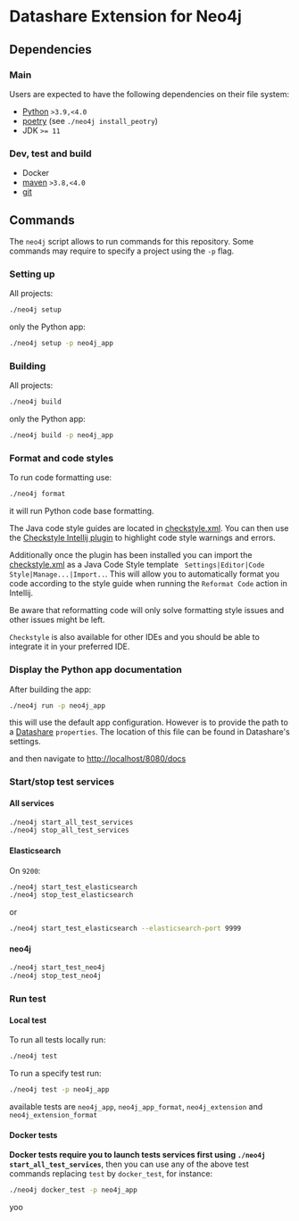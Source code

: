 # Datashare Extension for Neo4j

## Dependencies

### Main

Users are expected to have the following dependencies on their file system:

- [Python](https://www.python.org/downloads/) `>3.9,<4.0`
- [poetry](https://python-poetry.org/) (see `./neo4j install_peotry`)
- JDK `>= 11`

### Dev, test and build

- Docker
- [maven](https://maven.apache.org/) `>3.8,<4.0`
- [git](https://git-scm.com/)

## Commands

The `neo4j` script allows to run commands for this repository.
Some commands may require to specify a project using the `-p` flag.

### Setting up

All projects:

```bash
./neo4j setup
```

only the Python app:

```bash
./neo4j setup -p neo4j_app
```

### Building

All projects:

```bash
./neo4j build
```

only the Python app:

```bash
./neo4j build -p neo4j_app
```

### Format and code styles
To run code formatting use:
```bash
./neo4j format
```
it will run Python code base formatting.

The Java code style guides are located in [checkstyle.xml](qa/java/checkstyle.xml).
You can then use the [Checkstyle Intellij plugin](https://plugins.jetbrains.com/plugin/1065-checkstyle-idea) to
highlight code style warnings and errors.

Additionally once the plugin has been installed you can import the [checkstyle.xml](qa/java/checkstyle.xml) as a 
Java Code Style template ` Settings|Editor|Code Style|Manage...|Import..`.
This will allow you to automatically format you code according to the style guide when running the `Reformat Code`
action in Intellij.

Be aware that reformatting code will only solve formatting style issues and other issues might be left.

`Checkstyle` is also available for other IDEs and you should be able to integrate it in your preferred IDE.


### Display the Python app documentation

After building the app:

```bash
./neo4j run -p neo4j_app
```

this will use the default app configuration. However is to provide the path to a 
[Datashare](https://github.com/ICIJ/datashare) `properties`. The location of this file can be found in Datashare's 
settings. 

and then navigate to [http://localhost/8080/docs](http://localhost/8080/docs)

### Start/stop test services

#### All services

```bash
./neo4j start_all_test_services
./neo4j stop_all_test_services
```

#### Elasticsearch

On `9200`:

```bash
./neo4j start_test_elasticsearch
./neo4j stop_test_elasticsearch
```

or

```bash
./neo4j start_test_elasticsearch --elasticsearch-port 9999
```

#### neo4j

```bash
./neo4j start_test_neo4j
./neo4j stop_test_neo4j
```

### Run test
#### Local test
To run all tests locally run:
```bash
./neo4j test
```

To run a specify test  run:
```bash
./neo4j test -p neo4j_app
```
available tests are `neo4j_app`, `neo4j_app_format`, `neo4j_extension` and `neo4j_extension_format` 

#### Docker tests
**Docker tests require you to launch tests services first using `./neo4j start_all_test_services`**, then you can use
any of the above test commands replacing `test` by `docker_test`, for instance:
```bash
./neo4j docker_test -p neo4j_app
```

 yoo
